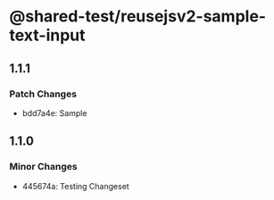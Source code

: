 # @shared-test/reusejsv2-sample-text-input

## 1.1.1

### Patch Changes

- bdd7a4e: Sample

## 1.1.0

### Minor Changes

- 445674a: Testing Changeset
